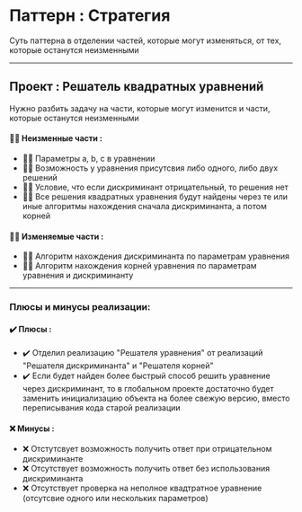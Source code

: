 # Паттерн : Стратегия

Суть паттерна в отделении частей, которые могут изменяться, от тех, которые останутся неизменными

----

## Проект : Решатель квадратных уравнений

Нужно разбить задачу на части, которые могут изменится и части, которые останутся неизменными

#### 🙅‍♂️ Неизменные части :

- 🙅‍♂️ Параметры a, b, c в уравнении
- 🙅‍♂️ Возможность у уравнения присутсвия либо одного, либо двух решений
- 🙅‍♂️ Условие, что если дискриминант отрицательный, то решения нет
- 🙅‍♂️ Все решения квадратных уравнения будут найдены через те или иные алгоритмы нахождения сначала дискриминанта, а потом корней

#### 💁‍♂️ Изменяемые части :

- 💁‍♂️ Алгоритм нахождения дискриминанта по параметрам уравнения
- 💁‍♂️ Алгоритм нахождения корней уравнения по параметрам уравнения и дискриминанту

----

### Плюсы и минусы реализации:

#### ✔️ Плюсы :

- ✔️ Отделил реализацию "Решателя уравнения" от реализаций "Решателя дискриминанта" и "Решателя корней"
- ✔️ Если будет найден более быстрый способ решить уравнение через дискриминант, то в глобальном проекте достаточно будет заменить инициализацию объекта на более свежую версию, вместо переписывания кода старой реализации

#### ❌ Минусы :

- ❌ Отстутсвует возможность получить ответ при отрицательном дискриминанте
- ❌ Отсутствует возможность получить ответ без использования дискриминанта
- ❌ Отсутствует проверка на неполное квадтратное уравнение (отсутсвие одного или нескольких параметров)